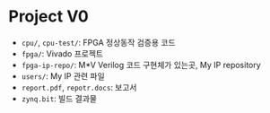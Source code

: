 Project V0
========
- `cpu/`, `cpu-test/`: FPGA 정상동작 검증용 코드
- `fpga/`: Vivado 프로젝트
- `fpga-ip-repo/`: M*V Verilog 코드 구현체가 있는곳, My IP repository
- `users/`: My IP 관련 파일
- `report.pdf`, `repotr.docs`: 보고서
- `zynq.bit`: 빌드 결과물
